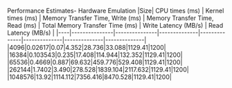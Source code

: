 Performance Estimates- Hardware Emulation
|Size| CPU times (ms) | Kernel times (ms) | Memory Transfer Time, Write (ms) | Memory Transfer Time, Read (ms) | Total Memory Transfer Time (ms) | Write Latency (MB/s) | Read Latency (MB/s) | 
|----|---------------|---------------|--------------|--------------|--------------|--------------|--------------|
|4096|0.02617|0.07|4.352|28.736|33.088|1129.41|1200|
|16384|0.103543|0.235|17.408|114.944|132.352|1129.41|1200|
|65536|0.4669|0.887|69.632|459.776|529.408|1129.41|1200|
|262144|1.7402|3.490|278.528|1839.104|2117.632|1129.41|1200|
|1048576|13.92|1114.112|7356.416|8470.528|1129.41|1200|
